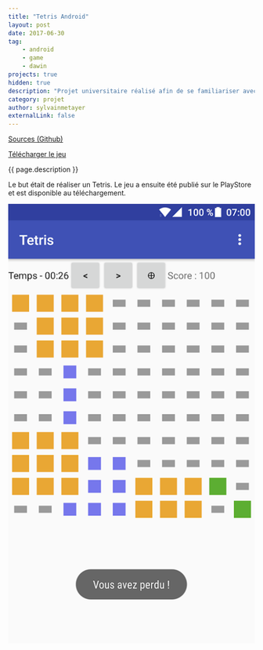 ```yaml
---
title: "Tetris Android"
layout: post
date: 2017-06-30
tag: 
    - android
    - game
    - dawin
projects: true
hidden: true
description: "Projet universitaire réalisé afin de se familiariser avec le développement d'application Android."
category: projet
author: sylvainmetayer
externalLink: false
---
```


[Sources (Github)](https://github.com/sylvainmetayer/tetris)

[Télécharger le jeu](https://play.google.com/store/apps/details?id=fr.sylvainmetayer.tetris)

{{ page.description }}

Le but était de réaliser un Tetris. Le jeu a ensuite été publié sur le PlayStore et est disponible au téléchargement.

[![Illustration du jeu](/assets/images/projets/tetris.png)](https://play.google.com/store/apps/details?id=fr.sylvainmetayer.tetris)